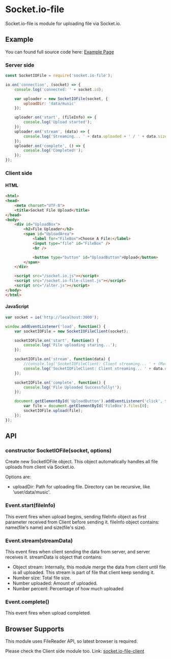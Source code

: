 # Socket.io-file

Socket.io-file is module for uploading file via Socket.io.

## Example

You can found full source code here: [Example Page](https://github.com/rico345100/socket.io-file-example)

### Server side

```javascript
const SocketIOFile = require('socket.io-file');

io.on('connection', (socket) => {
	console.log('connected: ' + socket.id);

	var uploader = new SocketIOFile(socket, {
		uploadDir: 'data/music'
	});

	uploader.on('start', (fileInfo) => {
		console.log('Upload started');
	});
	uploader.on('stream', (data) => {
		console.log('Streaming... ' + data.uploaded + ' / ' + data.size);
	});
	uploader.on('complete', () => {
		console.log('Completed!');
	});
});
```

### Client side

#### HTML
```html
<html>
<head>
	<meta charset="UTF-8">
	<title>Socket File Upload</title>
</head>
<body>
	<div id="UploadBox">
		<h2>File Uploader</h2>
		<span id="UploadArea">
			<label for="FileBox">Choose A File:</label>
			<input type="file" id="FileBox" />
			<br />

			<button type="button" id="UploadButton">Upload</button>
		</span>
	</div>

	<script src="/socket.io.js"></script>
	<script src="/socket.io-file-client.js"></script>
	<script src="/alter.js"></script>
</body>
</html>
```

#### JavaScript
```javascript
var socket = io('http://localhost:3000');

window.addEventListener('load', function() {
	var socketIOFile = new SocketIOFileClient(socket);

	socketIOFile.on('start', function() {
		console.log('File uploading staring...');
	});

	socketIOFile.on('stream', function(data) {
		//console.log('SocketIOFileClient: Client streaming... ' + (Math.round(data.percent * 100)/100) + '%');
		console.log('SocketIOFileClient: Client streaming... ' + data.uploaded + ' / ' + data.size);
	});

	socketIOFile.on('complete', function() {
		console.log('File Uploaded Successfully!');
	});

	document.getElementById('UploadButton').addEventListener('click', function() {
		var file = document.getElementById('FileBox').files[0];
		socketIOFile.upload(file);
	});
});
```


## API
### constructor SocketIOFile(socket, options)

Create new SocketIOFile object. This object automatically handles all file uploads from client via Socket.io.

Options are:
* uploadDir: Path for uploading file. Directory can be recursive, like 'user/data/music'.


### Event.start(fileInfo)
This event fires when upload begins, sending fileInfo object as first parameter received from Client before sending it. fileInfo object contains: name(file's name) and size(file's size).

### Event.stream(streamData)
This event fires when client sending the data from server, and server receives it. streamData is object that contains:
* Object stream: Internally, this module merge the data from client until file is all uploaded. This stream is part of file that client keep sending it.
* Number size: Total file size.
* Number uploaded: Amount of uploaded.
* Number percent: Percentage of how much uploaded

### Event.complete()
This event fires when upload completed.


## Browser Supports
This module uses FileReader API, so latest browser is required.


Please check the Client side module too. Link: [socket.io-file-client
](https://github.com/rico345100/socket.io-file)
